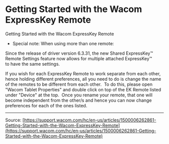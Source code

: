 # Getting Started with the Wacom ExpressKey Remote

Getting Started with the Wacom ExpressKey Remote


* Special note: When using more than one remote:


Since the release of driver version 6.3.31, the new Shared ExpressKey™ Remote Settings feature now allows for multiple attached ExpressKey™ to have the same settings.


If you wish for each ExpressKey Remote to work separate from each other, hence holding different preferences, all you need to do is change the name of the remotes to be different from each other.  To do this, please open "Wacom Tablet Properties" and double click on top of the EK Remote listed under "Device" at the top.  Once you rename your remote, that one will become independent from the other/s and hence you can now change preferences for each of the ones listed.

---
Source: [https://support.wacom.com/hc/en-us/articles/1500006262861-Getting-Started-with-the-Wacom-ExpressKey-Remote](https://support.wacom.com/hc/en-us/articles/1500006262861-Getting-Started-with-the-Wacom-ExpressKey-Remote)
